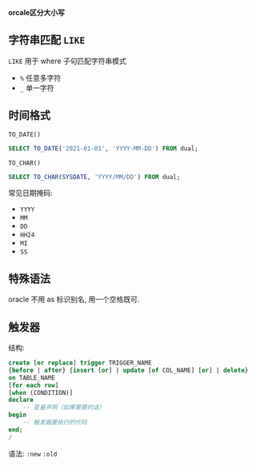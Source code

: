 **orcale区分大小写**

## 字符串匹配 `LIKE`

`LIKE` 用于 where 子句匹配字符串模式

- `%` 任意多字符
- `_` 单一字符

## 时间格式

`TO_DATE()`

```sql
SELECT TO_DATE('2021-01-01', 'YYYY-MM-DD') FROM dual;
```

`TO_CHAR()`

```sql
SELECT TO_CHAR(SYSDATE, 'YYYY/MM/DD') FROM dual;
```

常见日期掩码:
- `YYYY`
- `MM`
- `DD`
- `HH24`
- `MI`
- `SS`

## 特殊语法

oracle 不用 as 标识别名, 用一个空格既可.

## 触发器

结构:
```sql
create [or replace] trigger TRIGGER_NAME
{before | after} {insert [or] | update [of COL_NAME] [or] | delete}
on TABLE_NAME
[for each row]
[when (CONDITION)]
declare
    -- 变量声明（如果需要的话）
begin
    -- 触发器要执行的代码
end;
/
```

语法: `:new` `:old`